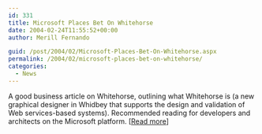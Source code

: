 ```yaml
---
id: 331
title: Microsoft Places Bet On Whitehorse
date: 2004-02-24T11:55:52+00:00
author: Merill Fernando

guid: /post/2004/02/Microsoft-Places-Bet-On-Whitehorse.aspx
permalink: /2004/02/microsoft-places-bet-on-whitehorse/
categories:
  - News
---
```

<body xmlns="http://www.w3.org/1999/xhtml">
    <div class="Section1">
        <p class="MsoNormal">
            A good business article on Whitehorse, outlining what Whitehorse is (a new graphical
            designer in Whidbey that supports the design and validation of Web services-based
            systems). Recommended reading for developers and architects on the Microsoft platform.
            [<a href="http://news.com.com/2100-1012_3-5163454.html?tag=fd_nbs_ent">Read more</a>]
        </p>
    </div>
</body>